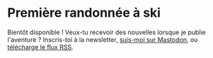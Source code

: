 # Première randonnée à ski

Bientôt disponible ! Veux-tu recevoir des nouvelles lorsque je publie l'aventure ? Inscris-toi à la newsletter, [suis-moi sur Mastodon](https://photog.social/@explorewilder), ou [télécharge le flux RSS](https://photog.social/@explorewilder.rss).
